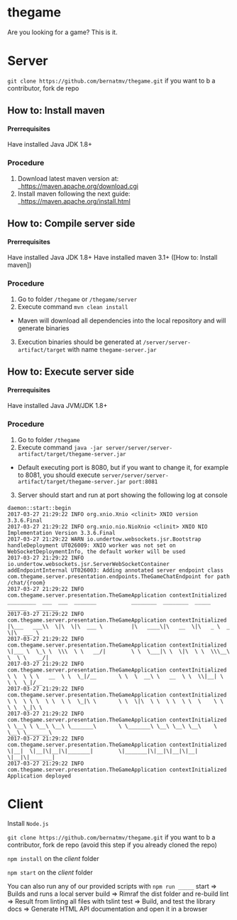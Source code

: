 # thegame

Are you looking for a game? This is it.

# Server
`git clone https://github.com/bernatmv/thegame.git` if you want to b a contributor, fork de repo

## How to: Install maven
#### Prerrequisites
Have installed Java JDK 1.8+
### Procedure
1. Download latest maven version at: _https://maven.apache.org/download.cgi
2. Install maven following the next guide: _https://maven.apache.org/install.html

## How to: Compile server side
#### Prerrequisites
Have installed Java JDK 1.8+
Have installed maven 3.1+ ([How to: Install maven])
### Procedure
1. Go to folder `/thegame` or `/thegame/server`
2. Execute command `mvn clean install`
  * Maven will download all dependencies into the local repository and will generate binaries
3. Execution binaries should be generated at `/server/server-artifact/target` with name `thegame-server.jar`

## How to: Execute server side
#### Prerrequisites
Have installed Java JVM/JDK 1.8+ 
### Procedure
1. Go to folder `/thegame`
2. Execute command `java -jar server/server/server-artifact/target/thegame-server.jar`
  * Default executing port is 8080, but if you want to change it, for example to 8081, you should execute `server/server/server-artifact/target/thegame-server.jar port:8081`
3. Server should start and run at port showing the following log at console
```
daemon::start::begin
2017-03-27 21:29:22 INFO org.xnio.Xnio <clinit> XNIO version 3.3.6.Final
2017-03-27 21:29:22 INFO org.xnio.nio.NioXnio <clinit> XNIO NIO Implementation Version 3.3.6.Final
2017-03-27 21:29:22 WARN io.undertow.websockets.jsr.Bootstrap handleDeployment UT026009: XNIO worker was not set on WebSocketDeploymentInfo, the default worker will be used
2017-03-27 21:29:22 INFO io.undertow.websockets.jsr.ServerWebSocketContainer addEndpointInternal UT026003: Adding annotated server endpoint class com.thegame.server.presentation.endpoints.TheGameChatEndpoint for path /chat/{room}
2017-03-27 21:29:22 INFO com.thegame.server.presentation.TheGameApplication contextInitialized   _________  ___  ___  _______           ________  ________  _____ ______   _______      
2017-03-27 21:29:22 INFO com.thegame.server.presentation.TheGameApplication contextInitialized  |\___   ___\\  \|\  \|\  ___ \         |\   ____\|\   __  \|\   _ \  _   \|\  ___ \     
2017-03-27 21:29:22 INFO com.thegame.server.presentation.TheGameApplication contextInitialized  \|___ \  \_\ \  \\\  \ \   __/|        \ \  \___|\ \  \|\  \ \  \\\__\ \  \ \   __/|    
2017-03-27 21:29:22 INFO com.thegame.server.presentation.TheGameApplication contextInitialized       \ \  \ \ \   __  \ \  \_|/__       \ \  \  __\ \   __  \ \  \\|__| \  \ \  \_|/__  
2017-03-27 21:29:22 INFO com.thegame.server.presentation.TheGameApplication contextInitialized        \ \  \ \ \  \ \  \ \  \_|\ \       \ \  \|\  \ \  \ \  \ \  \    \ \  \ \  \_|\ \ 
2017-03-27 21:29:22 INFO com.thegame.server.presentation.TheGameApplication contextInitialized         \ \__\ \ \__\ \__\ \_______\       \ \_______\ \__\ \__\ \__\    \ \__\ \_______\
2017-03-27 21:29:22 INFO com.thegame.server.presentation.TheGameApplication contextInitialized          \|__|  \|__|\|__|\|_______|        \|_______|\|__|\|__|\|__|     \|__|\|_______|
2017-03-27 21:29:22 INFO com.thegame.server.presentation.TheGameApplication contextInitialized Application deployed
```

# Client

Install `Node.js`

`git clone https://github.com/bernatmv/thegame.git` if you want to b a contributor, fork de repo (avoid this step if you already cloned the repo)

`npm install` on the _client_ folder

`npm start` on the _client_ folder

You can also run any of our provided scripts with `npm run _____`
    start => Builds and runs a local server
    build => Rimraf the dist folder and re-build
    lint => Result from linting all files with tslint
    test => Build, and test the library
    docs => Generate HTML API documentation and open it in a browser
